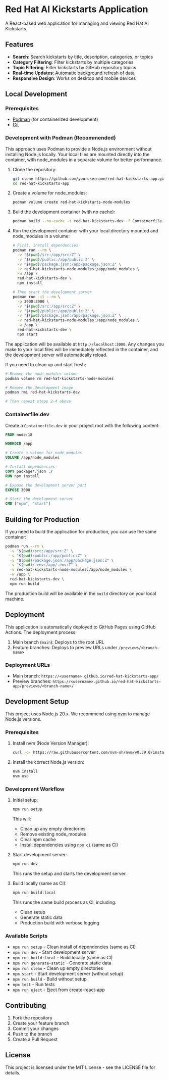 # Red Hat AI Kickstarts Application

A React-based web application for managing and viewing Red Hat AI Kickstarts.

## Features

- **Search**: Search kickstarts by title, description, categories, or topics
- **Category Filtering**: Filter kickstarts by multiple categories
- **Topic Filtering**: Filter kickstarts by GitHub repository topics
- **Real-time Updates**: Automatic background refresh of data
- **Responsive Design**: Works on desktop and mobile devices

## Local Development

### Prerequisites

- [Podman](https://podman.io/) (for containerized development)
- [Git](https://git-scm.com/)

### Development with Podman (Recommended)

This approach uses Podman to provide a Node.js environment without installing Node.js locally. Your local files are mounted directly into the container, with node_modules in a separate volume for better performance.

1. Clone the repository:
   ```bash
   git clone https://github.com/yourusername/red-hat-kickstarts-app.git
   cd red-hat-kickstarts-app
   ```

2. Create a volume for node_modules:
   ```bash
   podman volume create red-hat-kickstarts-node-modules
   ```

3. Build the development container (with no cache):
   ```bash
   podman build --no-cache -t red-hat-kickstarts-dev -f Containerfile.dev .
   ```

4. Run the development container with your local directory mounted and node_modules in a volume:
   ```bash
   # First, install dependencies
   podman run --rm \
     -v "$(pwd)/src:/app/src:Z" \
     -v "$(pwd)/public:/app/public:Z" \
     -v "$(pwd)/package.json:/app/package.json:Z" \
     -v red-hat-kickstarts-node-modules:/app/node_modules \
     -w /app \
     red-hat-kickstarts-dev \
     npm install

   # Then start the development server
   podman run -it --rm \
     -p 3000:3000 \
     -v "$(pwd)/src:/app/src:Z" \
     -v "$(pwd)/public:/app/public:Z" \
     -v "$(pwd)/package.json:/app/package.json:Z" \
     -v red-hat-kickstarts-node-modules:/app/node_modules \
     -w /app \
     red-hat-kickstarts-dev \
     npm start
   ```

The application will be available at `http://localhost:3000`. Any changes you make to your local files will be immediately reflected in the container, and the development server will automatically reload.

If you need to clean up and start fresh:
```bash
# Remove the node_modules volume
podman volume rm red-hat-kickstarts-node-modules

# Remove the development image
podman rmi red-hat-kickstarts-dev

# Then repeat steps 2-4 above
```

### Containerfile.dev

Create a `Containerfile.dev` in your project root with the following content:

```dockerfile
FROM node:18

WORKDIR /app

# Create a volume for node_modules
VOLUME /app/node_modules

# Install dependencies
COPY package*.json ./
RUN npm install

# Expose the development server port
EXPOSE 3000

# Start the development server
CMD ["npm", "start"]
```

## Building for Production

If you need to build the application for production, you can use the same container:

```bash
podman run --rm \
  -v "$(pwd)/src:/app/src:Z" \
  -v "$(pwd)/public:/app/public:Z" \
  -v "$(pwd)/package.json:/app/package.json:Z" \
  -v "$(pwd)/.env:/app/.env:Z" \
  -v red-hat-kickstarts-node-modules:/app/node_modules \
  -w /app \
  red-hat-kickstarts-dev \
  npm run build
```

The production build will be available in the `build` directory on your local machine.

## Deployment

This application is automatically deployed to GitHub Pages using GitHub Actions. The deployment process:

1. Main branch (`main`): Deploys to the root URL
2. Feature branches: Deploys to preview URLs under `/previews/<branch-name>`

### Deployment URLs

- Main branch: `https://<username>.github.io/red-hat-kickstarts-app/`
- Preview branches: `https://<username>.github.io/red-hat-kickstarts-app/previews/<branch-name>/`

## Development Setup

This project uses Node.js 20.x. We recommend using [nvm](https://github.com/nvm-sh/nvm) to manage Node.js versions.

### Prerequisites

1. Install nvm (Node Version Manager):
   ```bash
   curl -o- https://raw.githubusercontent.com/nvm-sh/nvm/v0.39.0/install.sh | bash
   ```

2. Install the correct Node.js version:
   ```bash
   nvm install
   nvm use
   ```

### Development Workflow

1. Initial setup:
   ```bash
   npm run setup
   ```
   This will:
   - Clean up any empty directories
   - Remove existing node_modules
   - Clear npm cache
   - Install dependencies using `npm ci` (same as CI)

2. Start development server:
   ```bash
   npm run dev
   ```
   This runs the setup and starts the development server.

3. Build locally (same as CI):
   ```bash
   npm run build:local
   ```
   This runs the same build process as CI, including:
   - Clean setup
   - Generate static data
   - Production build with verbose logging

### Available Scripts

- `npm run setup` - Clean install of dependencies (same as CI)
- `npm run dev` - Start development server
- `npm run build:local` - Build locally (same as CI)
- `npm run generate-static` - Generate static data
- `npm run clean` - Clean up empty directories
- `npm start` - Start development server (without setup)
- `npm run build` - Build without setup
- `npm test` - Run tests
- `npm run eject` - Eject from create-react-app

## Contributing

1. Fork the repository
2. Create your feature branch
3. Commit your changes
4. Push to the branch
5. Create a Pull Request

## License

This project is licensed under the MIT License - see the LICENSE file for details.
